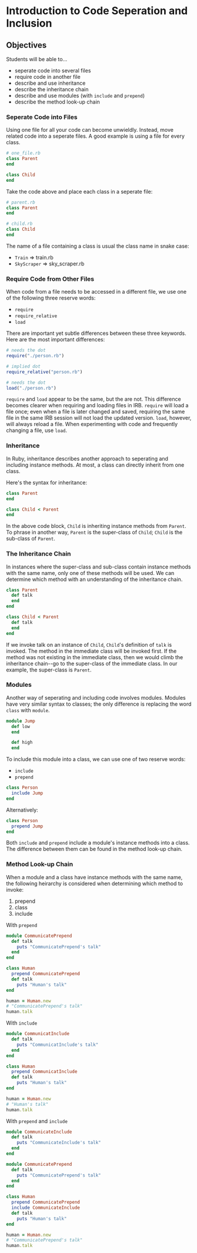# Introduction to Code Seperation and Inclusion

## Objectives
Students will be able to...

- seperate code into several files
- require code in another file 
- describe and use inheritance
- describe the inheritance chain
- describe and use modules (with `include` and `prepend`)
- describe the method look-up chain

### Seperate Code into Files

Using one file for all your code can become unwieldly. Instead, move related code into a seperate files. A good example is using a file for every class. 

```ruby
# one_file.rb 
class Parent
end

class Child
end
```

Take the code above and place each class in a seperate file: 
```ruby
# parent.rb 
class Parent
end

# child.rb
class Child
end
```

The name of a file containing a class is usual the class name in snake case: 

- `Train` => train.rb
- `SkyScraper` => sky_scraper.rb 

### Require Code from Other Files

When code from a file needs to be accessed in a different file, we use one of the following three reserve words: 

- `require`
- `require_relative`
- `load`

There are important yet subtle differences between these three keywords. Here are the most important differences:

```ruby
# needs the dot
require("./person.rb")

# implied dot
require_relative("person.rb")

# needs the dot
load("./person.rb")
```

`require` and `load` appear to be the same, but the are not. This difference becomes clearer when requiring and loading files in IRB. `require` will load a file once; even when a file is later changed and saved, requiring the same file in the same IRB session will not load the updated version. `load`, however, will always reload a file. When experimenting with code and frequently changing a file, use `load`. 

### Inheritance
In Ruby, inheritance describes another approach to seperating and including instance methods. At most, a class can directly inherit from one class.

Here's the syntax for inheritance: 

```ruby
class Parent
end

class Child < Parent
end
```

In the above code block, `Child` is inheriting instance methods from `Parent`. To phrase in another way, `Parent` is the super-class of `Child`; `Child` is the sub-class of `Parent`. 

### The Inheritance Chain
In instances where the super-class and sub-class contain instance methods with the same name, only one of these methods will be used. We can determine which method with an understanding of the inheritance chain. 

```ruby
class Parent
  def talk
  end
end

class Child < Parent
  def talk
  end
end
```

If we invoke talk on an instance of `Child`, `Child`'s definition of `talk` is invoked. The method in the immediate class will be invoked first. If the method was not existing in the immediate class, then we would climb the inheritance chain--go to the super-class of the immediate class. In our example, the super-class is `Parent`.

### Modules
Another way of seperating and including code involves modules. Modules have very similar syntax to classes; the only difference is replacing the word `class` with `module`. 

```ruby
module Jump
  def low
  end

  def high
  end
```

To include this module into a class, we can use one of two reserve words: 

- `include`
- `prepend`

```ruby
class Person
  include Jump
end
```
 
Alternatively: 

```ruby
class Person
  prepend Jump
end
```

Both `include` and `prepend` include a module's instance methods into a class. The difference between them can be found in the method look-up chain. 

### Method Look-up Chain
When a module and a class have instance methods with the same name, the following heirarchy is considered when determining which method to invoke:  

1. prepend
2. class
3. include

With `prepend`
```ruby
module CommunicatePrepend
  def talk
    puts "CommunicatePrepend's talk"
  end
end

class Human
  prepend CommunicatePrepend
  def talk
    puts "Human's talk"
end

human = Human.new
# "CommunicatePrepend's talk"
human.talk 
```

With `include`
```ruby
module CommunicatInclude
  def talk
    puts "CommunicatInclude's talk"
  end
end

class Human
  prepend CommunicatInclude
  def talk
    puts "Human's talk"
end

human = Human.new
# "Human's talk"
human.talk 
```

With `prepend` and `include`
```ruby
module CommunicateInclude
  def talk
    puts "CommunicateInclude's talk"
  end
end

module CommunicatePrepend
  def talk
    puts "CommunicatePrepend's talk"
  end
end

class Human
  prepend CommunicatePrepend
  include CommunicateInclude
  def talk
    puts "Human's talk"
end

human = Human.new
# "CommunicatePrepend's talk"
human.talk 
```